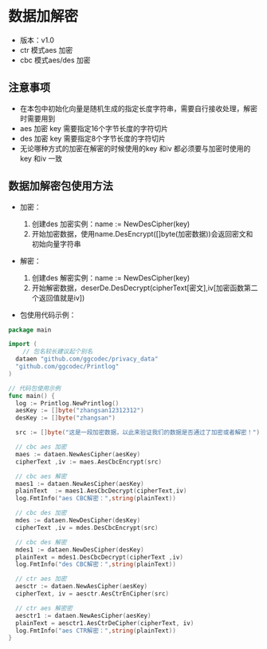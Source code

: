 # 数据加解密
- 版本：v1.0
- ctr 模式aes 加密
- cbc 模式aes/des 加密

## 注意事项
- 在本包中初始化向量是随机生成的指定长度字符串，需要自行接收处理，解密时需要用到
- aes 加密 key 需要指定16个字节长度的字符切片
- des 加密 key 需要指定8个字节长度的字符切片
- 无论哪种方式的加密在解密的时候使用的key 和iv 都必须要与加密时使用的key 和iv 一致

## 数据加解密包使用方法
- 加密：
    1. 创建des 加密实例：name := NewDesCipher(key)
    2. 开始加密数据，使用name.DesEncrypt([]byte(加密数据))会返回密文和初始向量字符串
- 解密：
    1. 创建des 解密实例：name := NewDesCipher(key)
    2. 开始解密数据，deserDe.DesDecrypt(cipherText[密文],iv[加密函数第二个返回值就是iv])
  
- 包使用代码示例：
```go
package main

import (
	// 包名较长建议起个别名
  dataen "github.com/ggcodec/privacy_data"
  "github.com/ggcodec/Printlog"
)

// 代码包使用示例
func main() {
  log := Printlog.NewPrintlog()
  aesKey := []byte("zhangsan12312312")
  desKey := []byte("zhangsan")

  src := []byte("这是一段加密数据，以此来验证我们的数据是否通过了加密或者解密！")

  // cbc aes 加密
  maes := dataen.NewAesCipher(aesKey)
  cipherText ,iv := maes.AesCbcEncrypt(src)

  // cbc aes 解密
  maes1 := dataen.NewAesCipher(aesKey)
  plainText  := maes1.AesCbcDecrypt(cipherText,iv)
  log.FmtInfo("aes CBC解密：",string(plainText))

  // cbc des 加密
  mdes := dataen.NewDesCipher(desKey)
  cipherText ,iv = mdes.DesCbcEncrypt(src)

  // cbc des 解密
  mdes1 := dataen.NewDesCipher(desKey)
  plainText = mdes1.DesCbcDecrypt(cipherText ,iv)
  log.FmtInfo("des CBC解密：",string(plainText))

  // ctr aes 加密
  aesctr := dataen.NewAesCipher(aesKey)
  cipherText, iv = aesctr.AesCtrEnCipher(src)

  // ctr aes 解密密
  aesctr1 := dataen.NewAesCipher(aesKey)
  plainText = aesctr1.AesCtrDeCipher(cipherText, iv)
  log.FmtInfo("aes CTR解密：",string(plainText))
}

```
